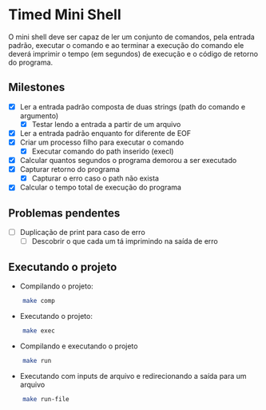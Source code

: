 # Timed Mini Shell

O mini shell deve ser capaz de ler um conjunto de comandos, pela entrada padrão, executar o comando e ao terminar a execução do comando ele deverá imprimir o tempo (em segundos) de execução e o código de retorno do programa.

## Milestones

- [x] Ler a entrada padrão composta de duas strings (path do comando e argumento)
  - [x] Testar lendo a entrada a partir de um arquivo
- [x] Ler a entrada padrão enquanto for diferente de EOF
- [x] Criar um processo filho para executar o comando
  - [x] Executar comando do path inserido (execl)
- [x] Calcular quantos segundos o programa demorou a ser executado
- [x] Capturar retorno do programa
  - [x] Capturar o erro caso o path não exista
- [x] Calcular o tempo total de execução do programa

## Problemas pendentes
- [ ] Duplicação de print para caso de erro
  - [ ] Descobrir o que cada um tá imprimindo na saída de erro
## Executando o projeto

- Compilando o projeto:
```bash
    make comp
```

- Executando o projeto:
```bash
    make exec
```

- Compilando e executando o projeto
```bash
    make run
```

- Executando com inputs de arquivo e redirecionando a saída para um arquivo
```bash
    make run-file
```